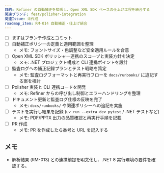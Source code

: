 ```yaml
---
目的: Refiner の自動補正を拡張し、Open XML SDK ベースの仕上げ工程を統合する
関連ブランチ: feat/polisher-integration
関連Issue: 未作成
roadmap_item: RM-014 自動補正・仕上げ統合
---
```


- [ ] まずはブランチ作成とコミット
- [ ] 自動補正ポリシーの定義と適用範囲を整理
  - メモ: フォントサイズ・色調整など安全適用ルールを合意
- [ ] Open XML SDK ポリッシャー連携のスコープと実装方針を決定
  - メモ: .NET プロジェクト構成と CLI 連携ポイントを設計
- [ ] 監査ログへの補正記録プランとテスト戦略を策定
  - メモ: 監査ログフォーマットと再実行フローを `docs/runbooks/` に追記する案を検討
- [ ] Polisher 実装と CLI 連携コードを開発
  - メモ: Refiner からの呼び出し制御とエラーハンドリングを整理
- [ ] ドキュメント更新と監査ログ仕様の反映を完了
  - メモ: `docs/runbooks/` や関連ポリシーへの追記を実施
- [ ] テストを実行し結果を記録 (`uv run --extra dev pytest` / .NET テストなど)
  - メモ: PDF/PPTX 出力の品質確認と再実行手順を記載
- [ ] PR 作成
  - メモ: PR を作成したら番号と URL を記入する

## メモ
- 解析結果 (RM-013) との連携前提を明文化し、.NET 8 実行環境の要件を確認する。

